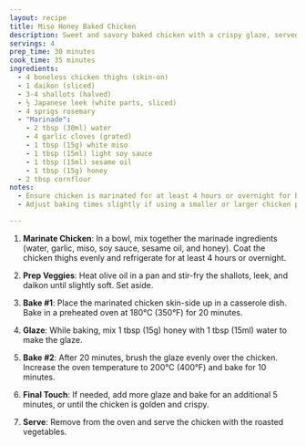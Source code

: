 ```yaml
---
layout: recipe
title: Miso Honey Baked Chicken
description: Sweet and savory baked chicken with a crispy glaze, served with roasted vegetables
servings: 4
prep_time: 30 minutes
cook_time: 35 minutes
ingredients:
  - 4 boneless chicken thighs (skin-on)
  - 1 daikon (sliced)
  - 3-4 shallots (halved)
  - ½ Japanese leek (white parts, sliced)
  - 4 sprigs rosemary
  - "Marinade":
    - 2 tbsp (30ml) water
    - 4 garlic cloves (grated)
    - 1 tbsp (15g) white miso
    - 1 tbsp (15ml) light soy sauce
    - 1 tbsp (15ml) sesame oil
    - 1 tbsp (15g) honey
  - 2 tbsp cornflour
notes:
  - Ensure chicken is marinated for at least 4 hours or overnight for best flavor
  - Adjust baking times slightly if using a smaller or larger chicken portion

---
```


1. **Marinate Chicken**: In a bowl, mix together the marinade ingredients (water, garlic, miso, soy sauce, sesame oil, and honey). Coat the chicken thighs evenly and refrigerate for at least 4 hours or overnight.

2. **Prep Veggies**: Heat olive oil in a pan and stir-fry the shallots, leek, and daikon until slightly soft. Set aside.

3. **Bake #1**: Place the marinated chicken skin-side up in a casserole dish. Bake in a preheated oven at 180°C (350°F) for 20 minutes.

4. **Glaze**: While baking, mix 1 tbsp (15g) honey with 1 tbsp (15ml) water to make the glaze.

5. **Bake #2**: After 20 minutes, brush the glaze evenly over the chicken. Increase the oven temperature to 200°C (400°F) and bake for 10 minutes.

6. **Final Touch**: If needed, add more glaze and bake for an additional 5 minutes, or until the chicken is golden and crispy.

7. **Serve**: Remove from the oven and serve the chicken with the roasted vegetables.
